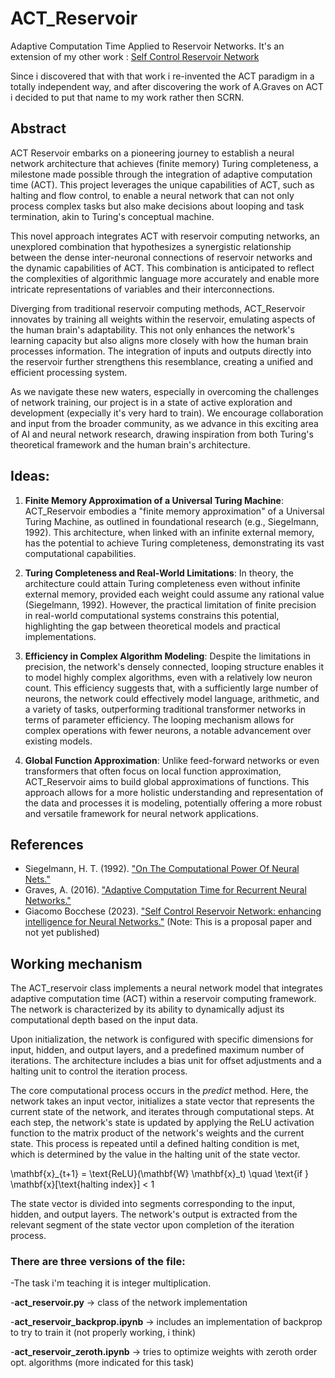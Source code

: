 # ACT_Reservoir
Adaptive Computation Time Applied to Reservoir Networks.
It's an extension of my other work : [Self Control Reservoir Network](https://github.com/BoccheseGiacomo/SCRN----Pre-Alpha-version)

Since i discovered that with that work i re-invented the ACT paradigm in a totally independent way, and after discovering the work of A.Graves on ACT i decided to put that name to my work rather then SCRN.

## Abstract
ACT Reservoir embarks on a pioneering journey to establish a neural network architecture that achieves (finite memory) Turing completeness, a milestone made possible through the integration of adaptive computation time (ACT). This project leverages the unique capabilities of ACT, such as halting and flow control, to enable a neural network that can not only process complex tasks but also make decisions about looping and task termination, akin to Turing's conceptual machine.

This novel approach integrates ACT with reservoir computing networks, an unexplored combination that hypothesizes a synergistic relationship between the dense inter-neuronal connections of reservoir networks and the dynamic capabilities of ACT. This combination is anticipated to reflect the complexities of algorithmic language more accurately and enable more intricate representations of variables and their interconnections.

Diverging from traditional reservoir computing methods, ACT_Reservoir innovates by training all weights within the reservoir, emulating aspects of the human brain's adaptability. This not only enhances the network's learning capacity but also aligns more closely with how the human brain processes information. The integration of inputs and outputs directly into the reservoir further strengthens this resemblance, creating a unified and efficient processing system.

As we navigate these new waters, especially in overcoming the challenges of network training, our project is in a state of active exploration and development (expecially it's very hard to train). We encourage collaboration and input from the broader community, as we advance in this exciting area of AI and neural network research, drawing inspiration from both Turing's theoretical framework and the human brain's architecture.

## Ideas:

1. **Finite Memory Approximation of a Universal Turing Machine**: 
   ACT_Reservoir embodies a "finite memory approximation" of a Universal Turing Machine, as outlined in foundational research (e.g., Siegelmann, 1992). This architecture, when linked with an infinite external memory, has the potential to achieve Turing completeness, demonstrating its vast computational capabilities.

2. **Turing Completeness and Real-World Limitations**: 
   In theory, the architecture could attain Turing completeness even without infinite external memory, provided each weight could assume any rational value (Siegelmann, 1992). However, the practical limitation of finite precision in real-world computational systems constrains this potential, highlighting the gap between theoretical models and practical implementations.

3. **Efficiency in Complex Algorithm Modeling**: 
   Despite the limitations in precision, the network's densely connected, looping structure enables it to model highly complex algorithms, even with a relatively low neuron count. This efficiency suggests that, with a sufficiently large number of neurons, the network could effectively model language, arithmetic, and a variety of tasks, outperforming traditional transformer networks in terms of parameter efficiency. The looping mechanism allows for complex operations with fewer neurons, a notable advancement over existing models.

4. **Global Function Approximation**: 
   Unlike feed-forward networks or even transformers that often focus on local function approximation, ACT_Reservoir aims to build global approximations of functions. This approach allows for a more holistic understanding and representation of the data and processes it is modeling, potentially offering a more robust and versatile framework for neural network applications.

## References
- Siegelmann, H. T. (1992). ["On The Computational Power Of Neural Nets."](https://binds.cs.umass.edu/papers/1992_Siegelmann_COLT.pdf)
- Graves, A. (2016).  ["Adaptive Computation Time for Recurrent Neural Networks."](https://arxiv.org/abs/1603.08983)
- Giacomo Bocchese (2023). ["Self Control Reservoir Network: enhancing intelligence for Neural Networks."](https://doi.org/10.5281/zenodo.7637563) (Note: This is a proposal paper and not yet published)



## Working mechanism
The ACT_reservoir class implements a neural network model that integrates adaptive computation time (ACT) within a reservoir computing framework. The network is characterized by its ability to dynamically adjust its computational depth based on the input data.

Upon initialization, the network is configured with specific dimensions for input, hidden, and output layers, and a predefined maximum number of iterations. The architecture includes a bias unit for offset adjustments and a halting unit to control the iteration process.

The core computational process occurs in the *predict* method. Here, the network takes an input vector, initializes a state vector that represents the current state of the network, and iterates through computational steps. At each step, the network's state is updated by applying the ReLU activation function to the matrix product of the network's weights and the current state. This process is repeated until a defined halting condition is met, which is determined by the value in the halting unit of the state vector.

\mathbf{x}_{t+1} = \text{ReLU}(\mathbf{W} \mathbf{x}_t) \quad \text{if } \mathbf{x}[\text{halting index}] < 1


The state vector is divided into segments corresponding to the input, hidden, and output layers. The network's output is extracted from the relevant segment of the state vector upon completion of the iteration process.

### There are three versions of the file:

-The task i'm teaching it is integer multiplication.

-**act_reservoir.py** -> class of the network implementation

-**act_reservoir_backprop.ipynb** -> includes an implementation of backprop to try to train it (not properly working, i think)

-**act_reservoir_zeroth.ipynb** -> tries to optimize weights with zeroth order opt. algorithms (more indicated for this task)
